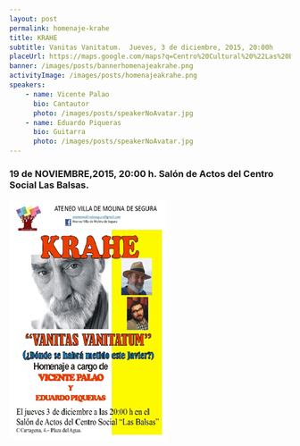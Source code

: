 ```yaml
---
layout: post
permalink: homenaje-krahe
title: KRAHE
subtitle: Vanitas Vanitatum.  Jueves, 3 de diciembre, 2015, 20:00h
placeUrl: https://maps.google.com/maps?q=Centro%20Cultural%20%22Las%20Balsas%22&t=&z=13
banner: /images/posts/bannerhomenajeakrahe.png
activityImage: /images/posts/homenajeakrahe.png
speakers: 
    - name: Vicente Palao
      bio: Cantautor  
      photo: /images/posts/speakerNoAvatar.jpg
    - name: Eduardo Piqueras
      bio: Guitarra  
      photo: /images/posts/speakerNoAvatar.jpg
---
```


### 19 de NOVIEMBRE,2015, 20:00 h. Salón de Actos del Centro Social Las Balsas.

![cartel](/images/posts/homenajeakrahe.png)

